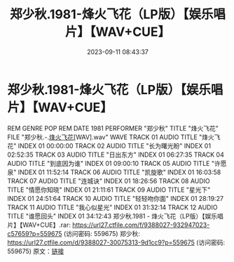 ﻿---
title: 郑少秋.1981-烽火飞花（LP版）【娱乐唱片】【WAV+CUE】
date: 2023-09-11 08:43:37
categories: WAV车载音乐、镜像
tags: 华语中文
---
# 郑少秋.1981-烽火飞花（LP版）【娱乐唱片】【WAV+CUE】

REM GENRE POP
REM DATE 1981
PERFORMER "郑少秋"
TITLE "烽火飞花"
FILE "郑少秋.-.[烽火飞花](1981)[WAV].wav" WAVE
TRACK 01 AUDIO
TITLE "烽火飞花"
INDEX 01 00:00:00
TRACK 02 AUDIO
TITLE "长为曙光盼"
INDEX 01 02:52:35
TRACK 03 AUDIO
TITLE "日出东方"
INDEX 01 06:27:35
TRACK 04 AUDIO
TITLE "到底因为谁"
INDEX 01 09:00:10
TRACK 05 AUDIO
TITLE "许愿泉"
INDEX 01 11:52:14
TRACK 06 AUDIO
TITLE "凯旋歌"
INDEX 01 16:03:58
TRACK 07 AUDIO
TITLE "连城诀"
INDEX 01 18:26:56
TRACK 08 AUDIO
TITLE "情愿你知晓"
INDEX 01 21:11:61
TRACK 09 AUDIO
TITLE "星光下"
INDEX 01 24:51:64
TRACK 10 AUDIO
TITLE "轻轻吻你面"
INDEX 01 28:19:27
TRACK 11 AUDIO
TITLE "我心似星光"
INDEX 01 31:32:14
TRACK 12 AUDIO
TITLE "谁愿回头"
INDEX 01 34:12:43
郑少秋.1981 - 烽火飞花（LP版）【娱乐唱片】【WAV+CUE】.rar: https://url27.ctfile.com/f/9388027-932947023-c57659?p=559675
(访问密码: 559675)
郑少秋: https://url27.ctfile.com/d/9388027-30075313-9d1cc9?p=559675
(访问密码: 559675)
原文：[链接](https://blog.sina.com.cn/s/blog_1647c7e76010313ef.html)
